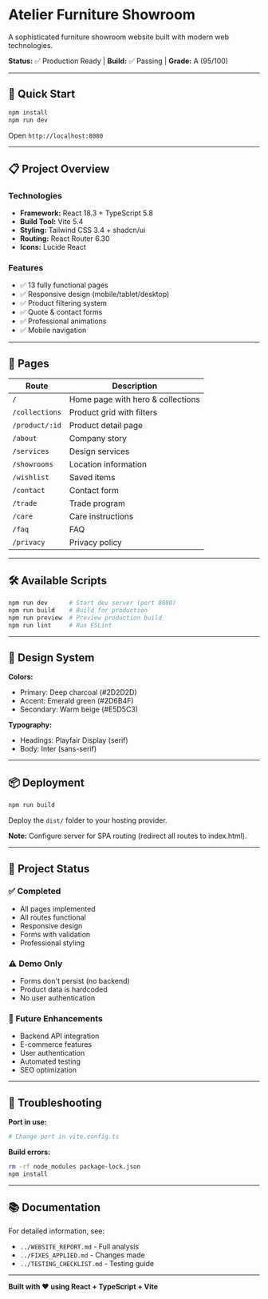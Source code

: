 # Atelier Furniture Showroom

A sophisticated furniture showroom website built with modern web technologies.

**Status:** ✅ Production Ready | **Build:** ✅ Passing | **Grade:** A (95/100)

---

## 🚀 Quick Start

```bash
npm install
npm run dev
```

Open `http://localhost:8080`

---

## 📋 Project Overview

### Technologies
- **Framework:** React 18.3 + TypeScript 5.8
- **Build Tool:** Vite 5.4
- **Styling:** Tailwind CSS 3.4 + shadcn/ui
- **Routing:** React Router 6.30
- **Icons:** Lucide React

### Features
- ✅ 13 fully functional pages
- ✅ Responsive design (mobile/tablet/desktop)
- ✅ Product filtering system
- ✅ Quote & contact forms
- ✅ Professional animations
- ✅ Mobile navigation

---

## 📁 Pages

| Route | Description |
|-------|-------------|
| `/` | Home page with hero & collections |
| `/collections` | Product grid with filters |
| `/product/:id` | Product detail page |
| `/about` | Company story |
| `/services` | Design services |
| `/showrooms` | Location information |
| `/wishlist` | Saved items |
| `/contact` | Contact form |
| `/trade` | Trade program |
| `/care` | Care instructions |
| `/faq` | FAQ |
| `/privacy` | Privacy policy |

---

## 🛠️ Available Scripts

```bash
npm run dev      # Start dev server (port 8080)
npm run build    # Build for production
npm run preview  # Preview production build
npm run lint     # Run ESLint
```

---

## 🎨 Design System

**Colors:**
- Primary: Deep charcoal (#2D2D2D)
- Accent: Emerald green (#2D6B4F)
- Secondary: Warm beige (#E5D5C3)

**Typography:**
- Headings: Playfair Display (serif)
- Body: Inter (sans-serif)

---

## 📦 Deployment

```bash
npm run build
```

Deploy the `dist/` folder to your hosting provider.

**Note:** Configure server for SPA routing (redirect all routes to index.html).

---

## 📝 Project Status

### ✅ Completed
- All pages implemented
- All routes functional
- Responsive design
- Forms with validation
- Professional styling

### ⚠️ Demo Only
- Forms don't persist (no backend)
- Product data is hardcoded
- No user authentication

### 🔮 Future Enhancements
- Backend API integration
- E-commerce features
- User authentication
- Automated testing
- SEO optimization

---

## 🐛 Troubleshooting

**Port in use:**
```bash
# Change port in vite.config.ts
```

**Build errors:**
```bash
rm -rf node_modules package-lock.json
npm install
```

---

## 📚 Documentation

For detailed information, see:
- `../WEBSITE_REPORT.md` - Full analysis
- `../FIXES_APPLIED.md` - Changes made
- `../TESTING_CHECKLIST.md` - Testing guide

---

**Built with ❤️ using React + TypeScript + Vite**
